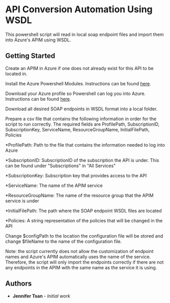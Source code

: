 # API Conversion Automation Using WSDL

This powershell script will read in local soap endpoint files and import them into Azure's APIM using WSDL.

## Getting Started

Create an APIM in Azure if one does not already exist for this API to be located in.

Install the Azure Powershell Modules. Instructions can be found [here](https://docs.microsoft.com/en-us/powershell/azure/install-azurerm-ps?view=azurermps-6.6.0).

Download your Azure profile so Powershell can log you into Azure. Instructions can be found [here](https://blogs.technet.microsoft.com/dataplatform/2016/11/16/set-your-powershell-session-to-automatically-log-into-azure/).

Download all desired SOAP endpoints in WSDL format into a local folder.

Prepare a csv file that contains the following information in order for the script to run correctly. The required fields are ProfilePath, SubscriptionID, SubscriptionKey, ServiceName, ResourceGroupName, InitialFilePath, Policies

*ProfilePath: Path to the file that contains the information needed to log into Azure
	
*SubscriptionID: SubscriptionID of the subscription the API is under. This can be found under "Subscriptions" in "All Services"
	
*SubscriptionKey: Subscription key that provides access to the API
	
*ServiceName: The name of the APIM service
	
*ResourceGroupName: The name of the resource group that the APIM service is under
	
*InitialFilePath: The path where the SOAP endpoint WSDL files are located
	
*Policies: A string representation of the policies that will be changed in the API
	
Change $configPath to the location the configuration file will be stored and change $fileName to the name of the configuration file.

Note: the script currently does not allow the customization of endpoint names and Azure's APIM automatically uses the name of the service. Therefore, the script will  only import the endpoints correctly if there are not any endpoints in the APIM with the same name as the service it is using.

## Authors

* **Jennifer Tsan** - *Initial work*




